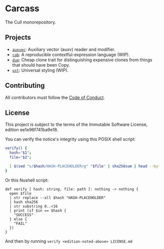 # Carcass <!-- thank alcuin for the name -->

The Cull monorepository.

## Projects

- [`auxvec`](./auxvec/README.md): Auxiliary vector (auxv) reader and modifier.
- [`cab`](./cab/README.md): A reproducible contextful-expression language (WIP).
- [`dup`](./dup/README.md): Cheap clone trait for distinguishing expensive
  clones from things that should have been Copy.
- [`ust`](./ust/mod.rs): Universal styling (WIP).

## Contributing

All contributors must follow the [Code of Conduct](./CODE_OF_CONDUCT.md).

## License

This project is subject to the terms of the Immutable Software License, edition
ee1e96f741ba9e18.

You can verify the notice's integrity using this POSIX shell script:

```sh
verify() {
  hash="$1";
  file="$2";

  [ $(sed "s/$hash/HASH-PLACEHOLDER/g" "$file" | sha256sum | head --bytes 16) = "$hash" ] && echo SUCCESS || echo FAIL;
}
```

Or this Nushell script:

```nu
def verify [ hash: string, file: path ]: nothing -> nothing {
  open $file
  | str replace --all $hash "HASH-PLACEHOLDER"
  | hash sha256
  | str substring 0..<16
  | print (if $in == $hash {
    "SUCCESS"
  } else {
    "FAIL"
  })
}
```

And then by running `verify <edition-noted-above> LICENSE.md`
